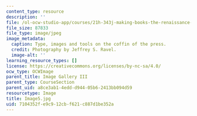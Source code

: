 ```yaml
---
content_type: resource
description: ''
file: /ol-ocw-studio-app/courses/21h-343j-making-books-the-renaissance-and-today-spring-2016/7104352fe9c912cbf621c887d1be352a_Image5.jpg
file_size: 87833
file_type: image/jpeg
image_metadata:
  caption: Type, images and tools on the coffin of the press.
  credit: Photography by Jeffrey S. Ravel.
  image-alt: ''
learning_resource_types: []
license: https://creativecommons.org/licenses/by-nc-sa/4.0/
ocw_type: OCWImage
parent_title: Image Gallery III
parent_type: CourseSection
parent_uid: a8ce3ab1-4edd-d944-05b6-2413bb094d59
resourcetype: Image
title: Image5.jpg
uid: 7104352f-e9c9-12cb-f621-c887d1be352a
---
```

